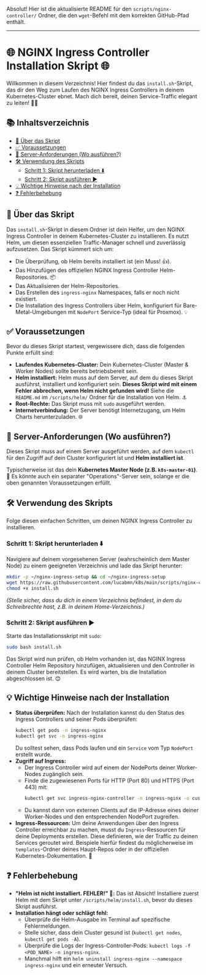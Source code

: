 Absolut! Hier ist die aktualisierte README für den `scripts/nginx-controller/` Ordner, die den `wget`-Befehl mit dem korrekten GitHub-Pfad enthält.

---

# 🌐 NGINX Ingress Controller Installation Skript 🌐

Willkommen in diesem Verzeichnis! Hier findest du das `install.sh`-Skript, das dir den Weg zum Laufen des NGINX Ingress Controllers in deinem Kubernetes-Cluster ebnet. Mach dich bereit, deinen Service-Traffic elegant zu leiten! 🚦✨

## 📚 Inhaltsverzeichnis

*   [🌟 Über das Skript](#-über-das-skript)
*   [✅ Voraussetzungen](#-voraussetzungen)
*   [📍 Server-Anforderungen (Wo ausführen?)](#-server-anforderungen-wo-ausführen)
*   [🛠️ Verwendung des Skripts](#-verwendung-des-skripts)
    *   [Schritt 1: Skript herunterladen ⬇️](#schritt-1-skript-herunterladen-)
    *   [Schritt 2: Skript ausführen ▶️](#schritt-2-skript-ausführen-)
*   [💡 Wichtige Hinweise nach der Installation](#-wichtige-hinweise-nach-der-installation)
*   [❓ Fehlerbehebung](#-fehlerbehebung)

## 🌟 Über das Skript

Das `install.sh`-Skript in diesem Ordner ist dein Helfer, um den NGINX Ingress Controller in deinem Kubernetes-Cluster zu installieren. Es nutzt Helm, um diesen essenziellen Traffic-Manager schnell und zuverlässig aufzusetzen. Das Skript kümmert sich um:

*   Die Überprüfung, ob Helm bereits installiert ist (ein Muss! 👍).
*   Das Hinzufügen des offiziellen NGINX Ingress Controller Helm-Repositories. 📦
*   Das Aktualisieren der Helm-Repositories.
*   Das Erstellen des `ingress-nginx` Namespaces, falls er noch nicht existiert.
*   Die Installation des Ingress Controllers über Helm, konfiguriert für Bare-Metal-Umgebungen mit `NodePort` Service-Typ (ideal für Proxmox). 💡

## ✅ Voraussetzungen

Bevor du dieses Skript startest, vergewissere dich, dass die folgenden Punkte erfüllt sind:

*   **Laufendes Kubernetes-Cluster:** Dein Kubernetes-Cluster (Master & Worker Nodes) sollte bereits betriebsbereit sein.
*   **Helm installiert:** Helm muss auf dem Server, auf dem du dieses Skript ausführst, installiert und konfiguriert sein. **Dieses Skript wird mit einem Fehler abbrechen, wenn Helm nicht gefunden wird!** Siehe die `README.md` im `/scripts/helm/` Ordner für die Installation von Helm. ⚓
*   **Root-Rechte:** Das Skript muss mit `sudo` ausgeführt werden.
*   **Internetverbindung:** Der Server benötigt Internetzugang, um Helm Charts herunterzuladen. 🌐

## 📍 Server-Anforderungen (Wo ausführen?)

Dieses Skript muss auf einem Server ausgeführt werden, auf dem `kubectl` für den Zugriff auf dein Cluster konfiguriert ist und **Helm installiert ist**.

Typischerweise ist das dein **Kubernetes Master Node (z.B. `k8s-master-01`)**. 👑
Es könnte auch ein separater "Operations"-Server sein, solange er die oben genannten Voraussetzungen erfüllt.

## 🛠️ Verwendung des Skripts

Folge diesen einfachen Schritten, um deinen NGINX Ingress Controller zu installieren.

### Schritt 1: Skript herunterladen ⬇️

Navigiere auf deinem vorgesehenen Server (wahrscheinlich dem Master Node) zu einem geeigneten Verzeichnis und lade das Skript herunter:

```bash
mkdir -p ~/nginx-ingress-setup && cd ~/nginx-ingress-setup
wget https://raw.githubusercontent.com/lucabmn/k8s/main/scripts/nginx-controller/install.sh
chmod +x install.sh
```
*(Stelle sicher, dass du dich in einem Verzeichnis befindest, in dem du Schreibrechte hast, z.B. in deinem Home-Verzeichnis.)*

### Schritt 2: Skript ausführen ▶️

Starte das Installationsskript mit `sudo`:

```bash
sudo bash install.sh
```

Das Skript wird nun prüfen, ob Helm vorhanden ist, das NGINX Ingress Controller Helm Repository hinzufügen, aktualisieren und den Controller in deinem Cluster bereitstellen. Es wird warten, bis die Installation abgeschlossen ist. 😊

## 💡 Wichtige Hinweise nach der Installation

*   **Status überprüfen:** Nach der Installation kannst du den Status des Ingress Controllers und seiner Pods überprüfen:
    ```bash
    kubectl get pods -n ingress-nginx
    kubectl get svc -n ingress-nginx
    ```
    Du solltest sehen, dass Pods laufen und ein `Service` vom Typ `NodePort` erstellt wurde.
*   **Zugriff auf Ingress:**
    *   Der Ingress Controller wird auf einem der NodePorts deiner Worker-Nodes zugänglich sein.
    *   Finde die zugewiesenen Ports für HTTP (Port 80) und HTTPS (Port 443) mit:
        ```bash
        kubectl get svc ingress-nginx-controller -n ingress-nginx -o custom-columns=NAME:.metadata.name,TYPE:.spec.type,CLUSTER-IP:.spec.clusterIP,EXTERNAL-IP:.status.loadBalancer.ingress[*].ip,PORTS:.spec.ports[*].nodePort,APP_PORT:.spec.ports[*].port
        ```
    *   Du kannst dann von externen Clients auf die IP-Adresse eines deiner Worker-Nodes und den entsprechenden NodePort zugreifen.
*   **Ingress-Ressourcen:** Um deine Anwendungen über den Ingress Controller erreichbar zu machen, musst du `Ingress`-Ressourcen für deine Deployments erstellen. Diese definieren, wie der Traffic zu deinen Services geroutet wird. Beispiele hierfür findest du möglicherweise im `templates`-Ordner deines Haupt-Repos oder in der offiziellen Kubernetes-Dokumentation. 📝

## ❓ Fehlerbehebung

*   **"Helm ist nicht installiert. FEHLER!" 🚨:** Das ist Absicht! Installiere zuerst Helm mit dem Skript unter `/scripts/helm/install.sh`, bevor du dieses Skript ausführst.
*   **Installation hängt oder schlägt fehl:**
    *   Überprüfe die Helm-Ausgabe im Terminal auf spezifische Fehlermeldungen.
    *   Stelle sicher, dass dein Cluster gesund ist (`kubectl get nodes`, `kubectl get pods -A`).
    *   Überprüfe die Logs der Ingress-Controller-Pods: `kubectl logs -f <POD_NAME> -n ingress-nginx`.
    *   Manchmal hilft ein `helm uninstall ingress-nginx --namespace ingress-nginx` und ein erneuter Versuch.